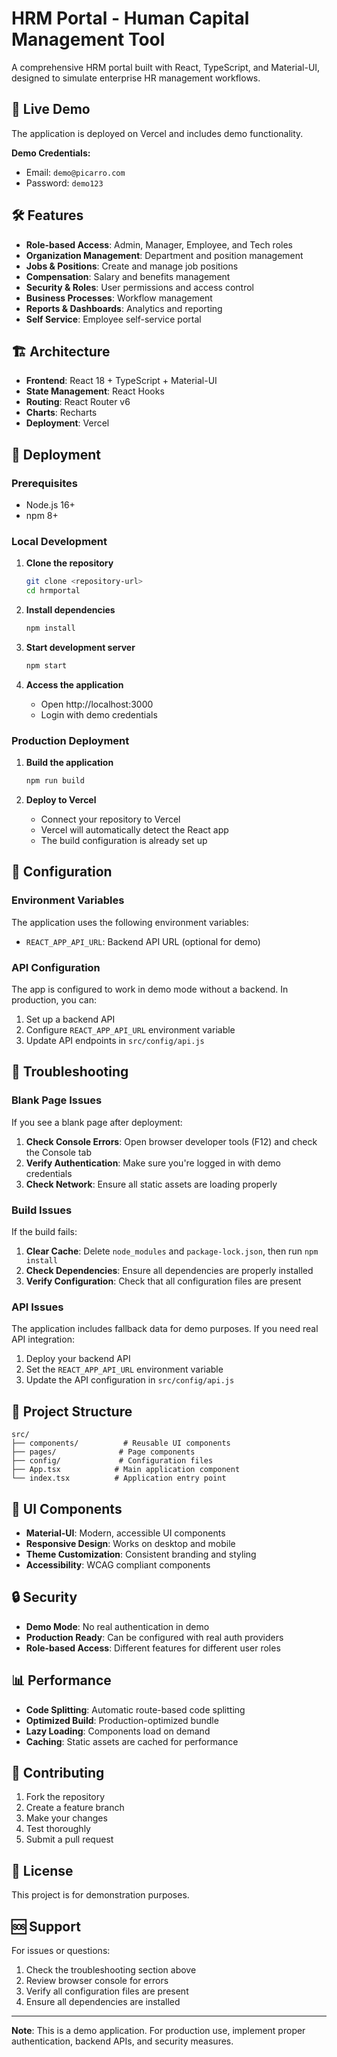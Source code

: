 # HRM Portal - Human Capital Management Tool

A comprehensive HRM portal built with React, TypeScript, and Material-UI, designed to simulate enterprise HR management workflows.

## 🚀 Live Demo

The application is deployed on Vercel and includes demo functionality.

**Demo Credentials:**
- Email: `demo@picarro.com`
- Password: `demo123`

## 🛠️ Features

- **Role-based Access**: Admin, Manager, Employee, and Tech roles
- **Organization Management**: Department and position management
- **Jobs & Positions**: Create and manage job positions
- **Compensation**: Salary and benefits management
- **Security & Roles**: User permissions and access control
- **Business Processes**: Workflow management
- **Reports & Dashboards**: Analytics and reporting
- **Self Service**: Employee self-service portal

## 🏗️ Architecture

- **Frontend**: React 18 + TypeScript + Material-UI
- **State Management**: React Hooks
- **Routing**: React Router v6
- **Charts**: Recharts
- **Deployment**: Vercel

## 🚀 Deployment

### Prerequisites
- Node.js 16+ 
- npm 8+

### Local Development

1. **Clone the repository**
   ```bash
   git clone <repository-url>
   cd hrmportal
   ```

2. **Install dependencies**
   ```bash
   npm install
   ```

3. **Start development server**
   ```bash
   npm start
   ```

4. **Access the application**
   - Open http://localhost:3000
   - Login with demo credentials

### Production Deployment

1. **Build the application**
   ```bash
   npm run build
   ```

2. **Deploy to Vercel**
   - Connect your repository to Vercel
   - Vercel will automatically detect the React app
   - The build configuration is already set up

## 🔧 Configuration

### Environment Variables

The application uses the following environment variables:

- `REACT_APP_API_URL`: Backend API URL (optional for demo)

### API Configuration

The app is configured to work in demo mode without a backend. In production, you can:

1. Set up a backend API
2. Configure `REACT_APP_API_URL` environment variable
3. Update API endpoints in `src/config/api.js`

## 🐛 Troubleshooting

### Blank Page Issues

If you see a blank page after deployment:

1. **Check Console Errors**: Open browser developer tools (F12) and check the Console tab
2. **Verify Authentication**: Make sure you're logged in with demo credentials
3. **Check Network**: Ensure all static assets are loading properly

### Build Issues

If the build fails:

1. **Clear Cache**: Delete `node_modules` and `package-lock.json`, then run `npm install`
2. **Check Dependencies**: Ensure all dependencies are properly installed
3. **Verify Configuration**: Check that all configuration files are present

### API Issues

The application includes fallback data for demo purposes. If you need real API integration:

1. Deploy your backend API
2. Set the `REACT_APP_API_URL` environment variable
3. Update the API configuration in `src/config/api.js`

## 📁 Project Structure

```
src/
├── components/          # Reusable UI components
├── pages/              # Page components
├── config/             # Configuration files
├── App.tsx            # Main application component
└── index.tsx          # Application entry point
```

## 🎨 UI Components

- **Material-UI**: Modern, accessible UI components
- **Responsive Design**: Works on desktop and mobile
- **Theme Customization**: Consistent branding and styling
- **Accessibility**: WCAG compliant components

## 🔒 Security

- **Demo Mode**: No real authentication in demo
- **Production Ready**: Can be configured with real auth providers
- **Role-based Access**: Different features for different user roles

## 📊 Performance

- **Code Splitting**: Automatic route-based code splitting
- **Optimized Build**: Production-optimized bundle
- **Lazy Loading**: Components load on demand
- **Caching**: Static assets are cached for performance

## 🤝 Contributing

1. Fork the repository
2. Create a feature branch
3. Make your changes
4. Test thoroughly
5. Submit a pull request

## 📄 License

This project is for demonstration purposes.

## 🆘 Support

For issues or questions:

1. Check the troubleshooting section above
2. Review browser console for errors
3. Verify all configuration files are present
4. Ensure all dependencies are installed

---

**Note**: This is a demo application. For production use, implement proper authentication, backend APIs, and security measures. 